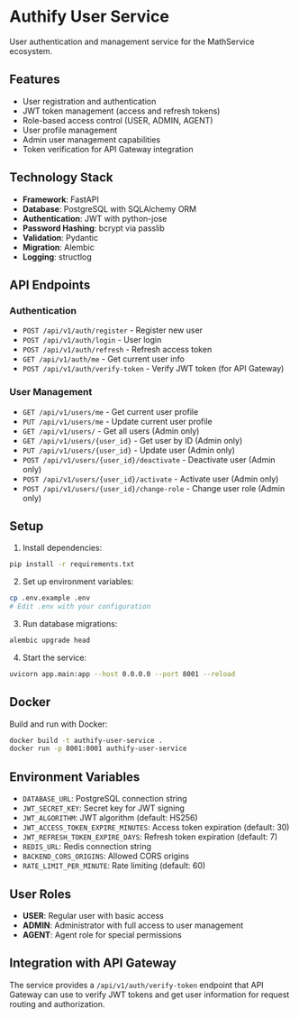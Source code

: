 # Authify User Service

User authentication and management service for the MathService ecosystem.

## Features

- User registration and authentication
- JWT token management (access and refresh tokens)
- Role-based access control (USER, ADMIN, AGENT)
- User profile management
- Admin user management capabilities
- Token verification for API Gateway integration

## Technology Stack

- **Framework**: FastAPI
- **Database**: PostgreSQL with SQLAlchemy ORM
- **Authentication**: JWT with python-jose
- **Password Hashing**: bcrypt via passlib
- **Validation**: Pydantic
- **Migration**: Alembic
- **Logging**: structlog

## API Endpoints

### Authentication
- `POST /api/v1/auth/register` - Register new user
- `POST /api/v1/auth/login` - User login
- `POST /api/v1/auth/refresh` - Refresh access token
- `GET /api/v1/auth/me` - Get current user info
- `POST /api/v1/auth/verify-token` - Verify JWT token (for API Gateway)

### User Management
- `GET /api/v1/users/me` - Get current user profile
- `PUT /api/v1/users/me` - Update current user profile
- `GET /api/v1/users/` - Get all users (Admin only)
- `GET /api/v1/users/{user_id}` - Get user by ID (Admin only)
- `PUT /api/v1/users/{user_id}` - Update user (Admin only)
- `POST /api/v1/users/{user_id}/deactivate` - Deactivate user (Admin only)
- `POST /api/v1/users/{user_id}/activate` - Activate user (Admin only)
- `POST /api/v1/users/{user_id}/change-role` - Change user role (Admin only)

## Setup

1. Install dependencies:
```bash
pip install -r requirements.txt
```

2. Set up environment variables:
```bash
cp .env.example .env
# Edit .env with your configuration
```

3. Run database migrations:
```bash
alembic upgrade head
```

4. Start the service:
```bash
uvicorn app.main:app --host 0.0.0.0 --port 8001 --reload
```

## Docker

Build and run with Docker:

```bash
docker build -t authify-user-service .
docker run -p 8001:8001 authify-user-service
```

## Environment Variables

- `DATABASE_URL`: PostgreSQL connection string
- `JWT_SECRET_KEY`: Secret key for JWT signing
- `JWT_ALGORITHM`: JWT algorithm (default: HS256)
- `JWT_ACCESS_TOKEN_EXPIRE_MINUTES`: Access token expiration (default: 30)
- `JWT_REFRESH_TOKEN_EXPIRE_DAYS`: Refresh token expiration (default: 7)
- `REDIS_URL`: Redis connection string
- `BACKEND_CORS_ORIGINS`: Allowed CORS origins
- `RATE_LIMIT_PER_MINUTE`: Rate limiting (default: 60)

## User Roles

- **USER**: Regular user with basic access
- **ADMIN**: Administrator with full access to user management
- **AGENT**: Agent role for special permissions

## Integration with API Gateway

The service provides a `/api/v1/auth/verify-token` endpoint that API Gateway can use to verify JWT tokens and get user information for request routing and authorization.
